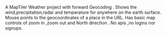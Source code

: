 A MapTiler Weather project with forward Geocoding .
Shows the wind,precipitation,radar and temperature for anywhere on the earth surface.
Mouse points to the geocoordinates of a place in the URL.
Has basic map controls of zoom in ,zoom out and North direction .
No apis ,no logins nor signups.
